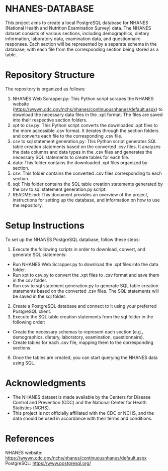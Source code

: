 # NHANES-DATABASE
This project aims to create a local PostgreSQL database for NHANES (National Health and Nutrition Examination Survey) data. The NHANES dataset consists of various sections, including demographics, dietary information, laboratory data, examination data, and questionnaire responses. Each section will be represented by a separate schema in the database, with each file from the corresponding section being stored as a table.

# Repository Structure
The repository is organized as follows:
1. NHANES Web Scrapper.py: This Python script scrapes the NHANES website (https://wwwn.cdc.gov/nchs/nhanes/continuousnhanes/default.aspx) to download the necessary data files in the .xpt format. The files are saved into their respective section folders.
2. xpt to csv.py: This Python script converts the downloaded .xpt files to the more accessible .csv format. It iterates through the section folders and converts each file to the corresponding .csv file.
3. csv to sql statement generation.py: This Python script generates SQL table creation statements based on the converted .csv files. It analyzes the data columns and data types in the .csv files and generates the necessary SQL statements to create tables for each file.
4. data: This folder contains the downloaded .xpt files organized by section.
5. csv: This folder contains the converted .csv files corresponding to each section.
6. sql: This folder contains the SQL table creation statements generated by the csv to sql statement generation.py script.
7. README.md: This document provides an overview of the project, instructions for setting up the database, and information on how to use the repository.

# Setup Instructions
To set up the NHANES PostgreSQL database, follow these steps:
1. Execute the following scripts in order to download, convert, and generate SQL statements:
 - Run NHANES Web Scrapper.py to download the .xpt files into the data folder.
 - Run xpt to csv.py to convert the .xpt files to .csv format and save them in the csv folder.
 - Run csv to sql statement generation.py to generate SQL table creation statements based on the converted .csv files. The SQL statements will be saved in the sql folder.
2. Create a PostgreSQL database and connect to it using your preferred PostgreSQL client.
3. Execute the SQL table creation statements from the sql folder in the following order:
 - Create the necessary schemas to represent each section (e.g., demographics, dietary, laboratory, examination, questionnaire).
 - Create tables for each .csv file, mapping them to the corresponding sections.
6. Once the tables are created, you can start querying the NHANES data using SQL.

# Acknowledgments
- The NHANES dataset is made available by the Centers for Disease Control and Prevention (CDC) and the National Center for Health Statistics (NCHS).
- This project is not officially affiliated with the CDC or NCHS, and the data should be used in accordance with their terms and conditions.

# References
NHANES website: https://wwwn.cdc.gov/nchs/nhanes/continuousnhanes/default.aspx
PostgreSQL: https://www.postgresql.org/

